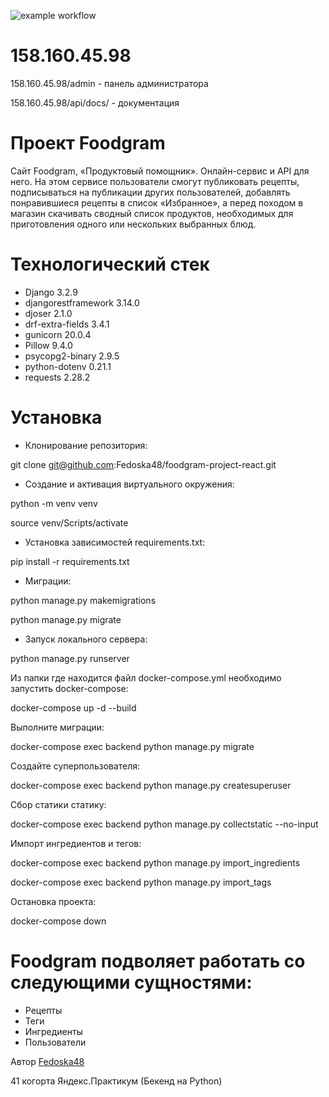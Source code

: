 ![example workflow](https://github.com/Fedoska48/foodgram-project-react/actions/workflows/foodgram_workflow.yml/badge.svg)

# 158.160.45.98
158.160.45.98/admin - панель администратора

158.160.45.98/api/docs/ - документация

# Проект Foodgram
Сайт Foodgram, «Продуктовый помощник». Онлайн-сервис и API для него. На этом сервисе пользователи смогут публиковать рецепты, подписываться на публикации других пользователей, добавлять понравившиеся рецепты в список «Избранное», а перед походом в магазин скачивать сводный список продуктов, необходимых для приготовления одного или нескольких выбранных блюд.

# Технологический стек

* Django 3.2.9
* djangorestframework 3.14.0
* djoser 2.1.0
* drf-extra-fields 3.4.1
* gunicorn 20.0.4
* Pillow 9.4.0
* psycopg2-binary 2.9.5
* python-dotenv 0.21.1
* requests 2.28.2

# Установка
* Клонирование репозитория:

git clone git@github.com:Fedoska48/foodgram-project-react.git

* Создание и активация виртуального окружения:

python -m venv venv

source venv/Scripts/activate

* Установка зависимостей requirements.txt:

pip install -r requirements.txt

* Миграции:

python manage.py makemigrations

python manage.py migrate

* Запуск локального сервера:

python manage.py runserver

Из папки где находится файл docker-compose.yml необходимо запустить docker-compose:

docker-compose up -d --build

Выполните миграции:

docker-compose exec backend python manage.py migrate

Создайте суперпользователя:

docker-compose exec backend python manage.py createsuperuser

Сбор статики статику:

docker-compose exec backend python manage.py collectstatic --no-input

Импорт ингредиентов и тегов:

docker-compose exec backend python manage.py import_ingredients

docker-compose exec backend python manage.py import_tags

Остановка проекта:

docker-compose down

# Foodgram подволяет работать со следующими сущностями:

- Рецепты
- Теги
- Ингредиенты
- Пользователи

Автор [Fedoska48](https://github.com/Fedoska48)

41 когорта Яндекс.Практикум (Бекенд на Python)

[//]: # (pip freeze > requirements.txt)

[//]: # ()
[//]: # (python manage.py createsuperuser)

[//]: # ()
[//]: # (get_queryset)

[//]: # (list)

[//]: # (retrieve)

[//]: # (create)

[//]: # (perform_create)

[//]: # (update)

[//]: # (perform_update)

[//]: # (destroy)

[//]: # ()
[//]: # ()
[//]: # (python manage.py makemigrations recipes --empty --name "add_tags")
